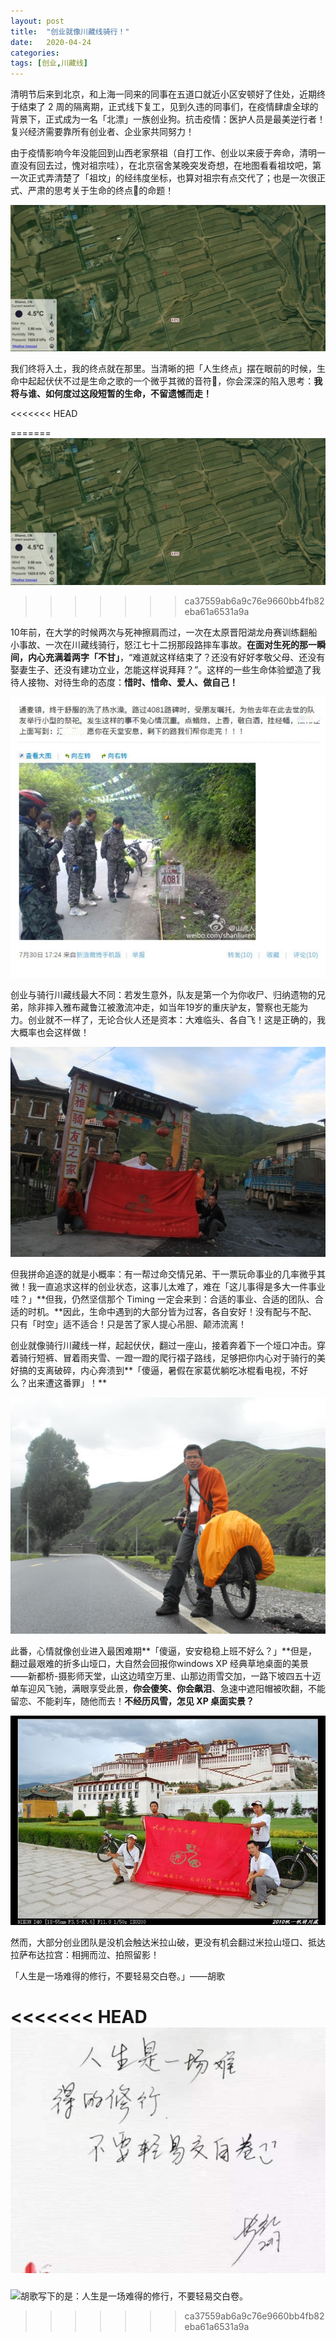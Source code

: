 ```yaml
---
layout: post
title:  "创业就像川藏线骑行！"
date:   2020-04-24
categories: 
tags: [创业,川藏线]
---
```


清明节后来到北京，和上海一同来的同事在五道口就近小区安顿好了住处，近期终于结束了 2 周的隔离期，正式线下复工，见到久违的同事们，在疫情肆虐全球的背景下，正式成为一名「北漂」一族创业狗。抗击疫情：医护人员是最美逆行者！复兴经济需要靠所有创业者、企业家共同努力！

由于疫情影响今年没能回到山西老家祭祖（自打工作、创业以来疲于奔命，清明一直没有回去过，愧对祖宗哇），在北京宿舍某晚突发奇想，在地图看看祖坟吧，第一次正式弄清楚了「祖坟」的经纬度坐标，也算对祖宗有点交代了；也是一次很正式、严肃的思考关于生命的终点🏁的命题！

![0](../images/2020-04/0.jpeg)

我们终将入土，我的终点就在那里。当清晰的把「人生终点」摆在眼前的时候，生命中起起伏伏不过是生命之歌的一个微乎其微的音符🎵，你会深深的陷入思考：**我将与谁、如何度过这段短暂的生命，不留遗憾而走！**

<<<<<<< HEAD

=======
![0](https://raw.githubusercontent.com/JackJin2014/JackJin2014.github.io/master/images/2020-04/0.jpeg)
>>>>>>> ca37559ab6a9c76e9660bb4fb82eba61a6531a9a

10年前，在大学的时候两次与死神擦肩而过，一次在太原晋阳湖龙舟赛训练翻船小事故、一次在川藏线骑行，怒江七十二拐那段路摔车事故。**在面对生死的那一瞬间，内心充满着两字「不甘」**，“难道就这样结束了？还没有好好孝敬父母、还没有娶妻生子、还没有建功立业，怎能这样说拜拜？”。这样的一些生命体验塑造了我待人接物、对待生命的态度：**惜时、惜命、爱人、做自己！**

![3](../images/2020-04/3.jpg)

创业与骑行川藏线最大不同：若发生意外，队友是第一个为你收尸、归纳遗物的兄弟，除非摔入雅布藏鲁江被激流冲走，如当年19岁的重庆驴友，警察也无能为力。创业就不一样了，无论合伙人还是资本：大难临头、各自飞！这是正确的，我大概率也会这样做！

![8](../images/2020-04/8.jpg)

但我拼命追逐的就是小概率：有一帮过命交情兄弟、干一票玩命事业的几率微乎其微！我一直追求这样的创业状态，这事儿太难了，难在「这儿事得是多大一件事业哇？」**但我，仍然坚信那个 Timing 一定会来到：合适的事业、合适的团队、合适的时机。**因此，生命中遇到的大部分皆为过客，各自安好！没有配与不配、只有「时空」适不适合！只是苦了家人提心吊胆、颠沛流离！

创业就像骑行川藏线一样，起起伏伏，翻过一座山，接着奔着下一个垭口冲击。穿着骑行短裤、冒着雨夹雪、一蹬一蹬的爬行褶子路线，足够把你内心对于骑行的美好搞的支离破碎，内心奔溃到**「傻逼，暑假在家葛优躺吃冰棍看电视，不好么？出来遭这番罪」！**

![5](../images/2020-04/5.jpg)

此番，心情就像创业进入最困难期**「傻逼，安安稳稳上班不好么？」**但是，翻过最艰难的折多山垭口，大自然会回报你windows XP 经典草地桌面的美景——新都桥-摄影师天堂，山这边晴空万里、山那边雨雪交加，一路下坡四五十迈单车迎风飞驰，满眼享受此景，**你会傻笑、你会飙泪**、急速中遮阳帽被吹翻，不能留恋、不能刹车，随他而去！**不经历风雪，怎见 XP 桌面实景？**

![1](../images/2020-04/1.jpg)

然而，大部分创业团队是没机会触达米拉山破，更没有机会翻过米拉山垭口、抵达拉萨布达拉宫：相拥而泣、拍照留影！

「人生是一场难得的修行，不要轻易交白卷。」——胡歌

<<<<<<< HEAD
![胡歌写下的是：人生是一场难得的修行，不要轻易交白卷。](./images/huge.jpeg)
=======
![胡歌写下的是：人生是一场难得的修行，不要轻易交白卷。](/Users/jack/JackJin.io/JackJin2014.github.io/images/huge.jpeg)
>>>>>>> ca37559ab6a9c76e9660bb4fb82eba61a6531a9a

